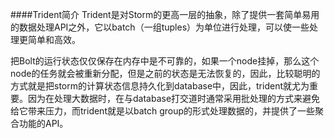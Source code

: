 ####Trident简介
Trident是对Storm的更高一层的抽象，除了提供一套简单易用的数据处理API之外，它以batch（一组tuples）为单位进行处理，可以使一些处理更简单和高效。

   把Bolt的运行状态仅仅保存在内存中是不可靠的，如果一个node挂掉，那么这个node的任务就会被重新分配，但是之前的状态是无法恢复的，因此，比较聪明的方式就是把storm的计算状态信息持久化到database中，因此，trident就尤为重要。因为在处理大数据时，在与database打交道时通常采用批处理的方式来避免给它带来压力，而trident就是以batch group的形式处理数据的，并提供了一些聚合功能的API。